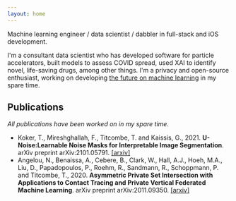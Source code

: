 ```yaml
---
layout: home
---
```


Machine learning engineer / data scientist / dabbler in full-stack
and iOS development.

I'm a consultant data scientist who has developed software
for particle accelerators,
built models to assess COVID spread,
used XAI to identify novel,
life-saving drugs,
among other things.
I'm a privacy
and open-source
enthusiast,
working on developing
[the future on machine learning][openmined]
in my spare time.

## Publications

_All publications have been worked on in my spare time._

- Koker, T., Mireshghallah, F., Titcombe, T. and Kaissis, G., 2021. **U-Noise:Learnable Noise Masks for Interpretable Image Segmentation**. arXiv preprint arXiv:2101.05791. [\[arxiv\]](https://arxiv.org/abs/2101.05791)
- Angelou, N., Benaissa, A., Cebere, B., Clark, W., Hall, A.J., Hoeh, M.A., Liu, D., Papadopoulos, P., Roehm, R., Sandmann, R., Schoppmann, P. and Titcombe, T., 2020. **Asymmetric Private Set Intersection with Applications to Contact Tracing and Private Vertical Federated Machine Learning**. arXiv preprint arXiv:2011.09350.
[\[arxiv\]](https://arxiv.org/abs/2011.09350v1)

[openmined]: https://www.openmined.org
